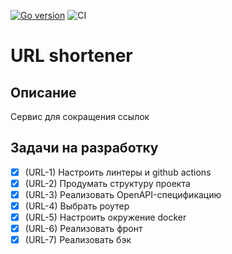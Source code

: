 [![Go version](https://img.shields.io/github/go-mod/go-version/vfunin/url-shortener.svg)](https://github.com/vfunin/url-shortener/blob/main/go.mod)
![CI](https://github.com/vfunin/url-shortener/actions/workflows/ci.yml/badge.svg)

# URL shortener

## Описание

Сервис для сокращения ссылок

## Задачи на разработку

- [x] \(URL-1) Настроить линтеры и github actions
- [x] \(URL-2) Продумать структуру проекта
- [x] \(URL-3) Реализовать OpenAPI-спецификацию
- [x] \(URL-4) Выбрать роутер
- [x] \(URL-5) Настроить окружение docker
- [x] \(URL-6) Реализовать фронт
- [x] \(URL-7) Реализовать бэк
